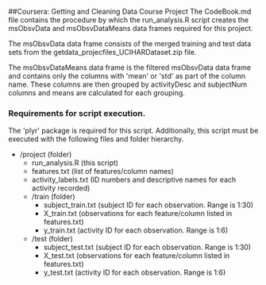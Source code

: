 ##Coursera: Getting and Cleaning Data Course Project
The CodeBook.md file contains the procedure by which the run_analysis.R script creates the msObsvData and msObsvDataMeans data frames required for this project. 

The msObsvData data frame consists of the merged training and test data sets from the getdata_projecfiles_UCIHARDataset.zip file. 

The msObsvDataMeans data frame is the filtered msObsvData data frame and contains only the columns with 'mean' or 'std' as part of the column name. These columns are then grouped by activityDesc and subjectNum columns and means are calculated for each grouping.

### Requirements for script execution.
The 'plyr' package is required for this script. Additionally, this script must be executed with the following files and folder hierarchy.
- /project (folder)
  - run_analysis.R (this script)
  - features.txt (list of features/column names)
  - activity_labels.txt (ID numbers and descriptive names for each activity recorded)
  - /train (folder)
    - subject_train.txt (subject ID for each observation. Range is 1:30)
    - X_train.txt (observations for each feature/column listed in features.txt)
    - y_train.txt (activity ID for each observation. Range is 1:6)
  - /test (folder)
    - subject_test.txt (subject ID for each observation. Range is 1:30)
    - X_test.txt (observations for each feature/column listed in features.txt)
    - y_test.txt (activity ID for each observation. Range is 1:6)
